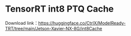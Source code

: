 # TensorRT int8 PTQ Cache

Download link：https://huggingface.co/CtrlX/ModelReady-TRT/tree/main/Jetson-Xavier-NX-8G/int8Cache

